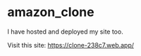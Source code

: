 # amazon_clone

I have hosted and deployed my site too.

Visit this site: https://clone-238c7.web.app/
